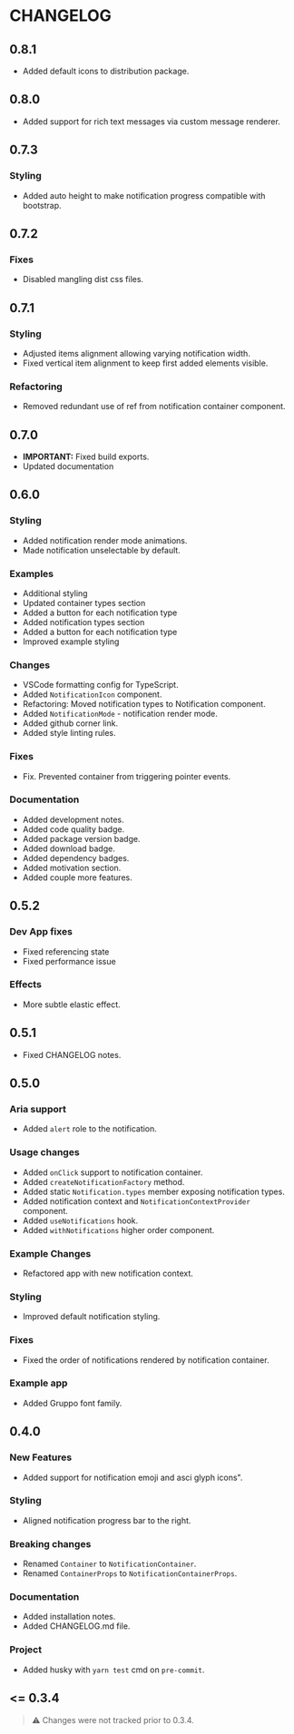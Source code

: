 # CHANGELOG

<!--
## Unreleased
-->

## 0.8.1

- Added default icons to distribution package.

## 0.8.0

- Added support for rich text messages via custom message renderer.

## 0.7.3

### Styling

- Added auto height to make notification progress compatible with bootstrap.

## 0.7.2

### Fixes

- Disabled mangling dist css files.

## 0.7.1

### Styling

- Adjusted items alignment allowing varying notification width.
- Fixed vertical item alignment to keep first added elements visible.

### Refactoring

- Removed redundant use of ref from notification container component.

## 0.7.0

- **IMPORTANT:** Fixed build exports.
- Updated documentation

## 0.6.0

### Styling

- Added notification render mode animations.
- Made notification unselectable by default.

### Examples

- Additional styling
- Updated container types section
- Added a button for each notification type
- Added notification types section
- Added a button for each notification type
- Improved example styling

### Changes

- VSCode formatting config for TypeScript.
- Added `NotificationIcon` component.
- Refactoring: Moved notification types to Notification component.
- Added `NotificationMode` - notification render mode.
- Added github corner link.
- Added style linting rules.

### Fixes

- Fix. Prevented container from triggering pointer events.

### Documentation

- Added development notes.
- Added code quality badge.
- Added package version badge.
- Added download badge.
- Added dependency badges.
- Added motivation section.
- Added couple more features.

## 0.5.2

### Dev App fixes

- Fixed referencing state
- Fixed performance issue

### Effects

- More subtle elastic effect.

## 0.5.1

- Fixed CHANGELOG notes.

## 0.5.0

### Aria support

- Added `alert` role to the notification.

### Usage changes

- Added `onClick` support to notification container.
- Added `createNotificationFactory` method.
- Added static `Notification.types` member exposing notification types.
- Added notification context and `NotificationContextProvider` component.
- Added `useNotifications` hook.
- Added `withNotifications` higher order component.

### Example Changes

- Refactored app with new notification context.

### Styling

- Improved default notification styling.

### Fixes

- Fixed the order of notifications rendered by notification container.

### Example app

- Added Gruppo font family.

## 0.4.0

### New Features

- Added support for notification emoji and asci glyph icons".

### Styling

- Aligned notification progress bar to the right.

### Breaking changes

- Renamed `Container` to `NotificationContainer`.
- Renamed `ContainerProps` to `NotificationContainerProps`.

### Documentation

- Added installation notes.
- Added CHANGELOG.md file.

### Project

- Added husky with `yarn test` cmd on `pre-commit`.

## <= 0.3.4

> ⚠️ Changes were not tracked prior to 0.3.4.
